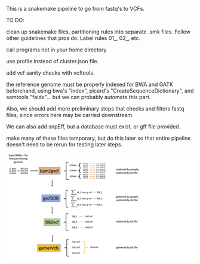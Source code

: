 This is a snakemake pipeline to go from fastq's to VCFs.

TO DO:

clean up snakemake files, partitioning rules into separate .smk files. Follow other guidelines that pros do.
Label rules 01\_, 02\_, etc.

call programs not in your home directory

use profile instead of cluster.json file.

add vcf sanity checks with vcftools.

the reference genome must be properly indexed for BWA and GATK beforehand, using bwa's "index", picard's "CreateSequenceDictionary", and samtools "faidx"... but we can probably automate this part.

Also, we should add more preliminary steps that checks and filters fastq files, since errors here may be carried downstream.

We can also add snpEff, but a database must exist, or gff file provided.

make many of these files temporary, but do this later so that entire pipeline doesn't need to be rerun for testing later steps.

![](workflowScheme.png)
